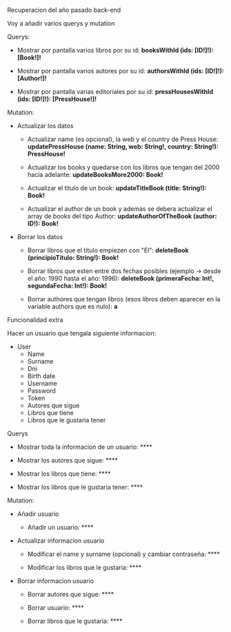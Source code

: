 Recuperacion del año pasado back-end 

Voy a añadir varios querys y mutation

Querys: 

 - Mostrar por pantalla varios libros por su id: **booksWithId (ids: [ID!]!): [Book!]!**

 - Mostrar por pantalla varios autores por su id: **authorsWithId (ids: [ID!]!): [Author!]!**
    
 - Mostrar por pantalla varias editoriales por su id: **pressHousesWithId (ids: [ID!]!): [PressHouse!]!**


Mutation: 

  - Actualizar los datos
        
    - Actualizar name (es opcional), la web y el country de Press House: **updatePressHouse (name: String, web: String!, country: String!): PressHouse!**

    - Actualizar los books y quedarse con los libros que tengan del 2000 hacia adelante: **updateBooksMore2000: Book!**

    - Actualizar el titulo de un book: **updateTitleBook (title: String!): Book!**

    - Actualizar el author de un book y ademas se debera actualizar el array de books del tipo Author: **updateAuthorOfTheBook (author: ID!): Book!**

    
  - Borrar los datos

    - Borrar libros que el titulo empiezen con "El": **deleteBook (principioTitulo: String!): Book!**

    - Borrar libros que esten entre dos fechas posibles (ejemplo -> desde el año: 1990 hasta el año: 1996): **deleteBook (primeraFecha: Int!, segundaFecha: Int!): Book!**

    - Borrar authores que tengan libros (esos libros deben aparecer en la variable authors que es nulo): **a** 


Funcionalidad extra

Hacer un usuario que tengala siguiente informacion:

  - User
      - Name
      - Surname
      - Dni
      - Birth date
      - Username
      - Password
      - Token
      - Autores que sigue
      - Libros que tiene
      - Libros que le gustaria tener


Querys

  - Mostrar toda la informacion de un usuario: ****

  - Mostrar los autores que sigue: ****

  - Mostrar los libros que tiene: ****

  - Mostrar los libros que le gustaria tener: ****


Mutation:

  - Añadir usuario
        
      - Añadir un usuario: ****


  - Actualizar informacion usuario

      - Modificar el name y surname (opcional) y cambiar contraseña: ****

      - Modificar los libros que le gustaria: ****


  - Borrar informacion usuario

      - Borrar autores que sigue: ****

      - Borrar usuario: ****

      - Borrar libros que le gustaria: ****

    

